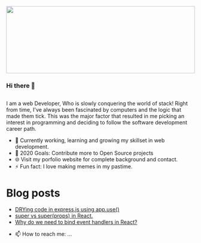 <img src="https://i.imgur.com/IMKvTmk.png" height="180" width="100%" >

### Hi there 👋

##

I am a web Developer, Who is slowly conquering the world of stack!
Right from time, I've always been fascinated by computers and the logic that made them tick.
This was the major factor that resulted in me picking an interest in programming and deciding to follow the software development career path.

- 🌱 Currently working, learning and growing my skillset in web development.
- 🥅 2020 Goals: Contribute more to Open Source projects
- 🌐 Visit my porfolio website for complete background and contact.
- ⚡ Fun fact: I love making memes in my pastime.

# Blog posts

<!-- BLOG-POST-LIST:START -->
- [DRYing code in express.js using app.use()](https://medium.com/@akashgp9/drying-code-in-express-js-using-app-use-6a0492b1f5f0?source=rss-4b29ad99ade7------2)
- [super vs super(props) in React.](https://medium.com/@akashgp9/super-vs-super-props-in-react-c6ae09b90dc3?source=rss-4b29ad99ade7------2)
- [Why do we need to bind event handlers in React?](https://medium.com/@akashgp9/why-do-we-need-to-bind-event-handlers-in-react-15505f38f689?source=rss-4b29ad99ade7------2)
<!-- BLOG-POST-LIST:END -->

- 📫 How to reach me: ...
